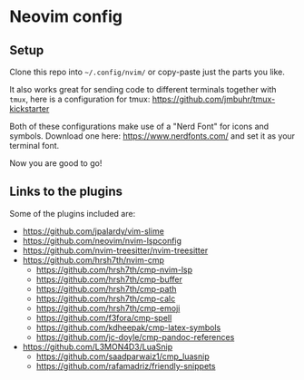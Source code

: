 # Neovim config

## Setup

Clone this repo into `~/.config/nvim/` or copy-paste just the parts you like.

It also works great for sending code to different terminals
together with `tmux`, here is a configuration for tmux:
<https://github.com/jmbuhr/tmux-kickstarter>

Both of these configurations make use of a "Nerd Font" for icons and symbols.
Download one here: <https://www.nerdfonts.com/> and set it as your terminal font.

Now you are good to go!

## Links to the plugins

Some of the plugins included are:

- <https://github.com/jpalardy/vim-slime>
- <https://github.com/neovim/nvim-lspconfig>
- <https://github.com/nvim-treesitter/nvim-treesitter>
- <https://github.com/hrsh7th/nvim-cmp>
  - <https://github.com/hrsh7th/cmp-nvim-lsp>
  - <https://github.com/hrsh7th/cmp-buffer>
  - <https://github.com/hrsh7th/cmp-path>
  - <https://github.com/hrsh7th/cmp-calc>
  - <https://github.com/hrsh7th/cmp-emoji>
  - <https://github.com/f3fora/cmp-spell>
  - <https://github.com/kdheepak/cmp-latex-symbols>
  - <https://github.com/jc-doyle/cmp-pandoc-references>
- <https://github.com/L3MON4D3/LuaSnip>
  - <https://github.com/saadparwaiz1/cmp_luasnip>
  - <https://github.com/rafamadriz/friendly-snippets>
